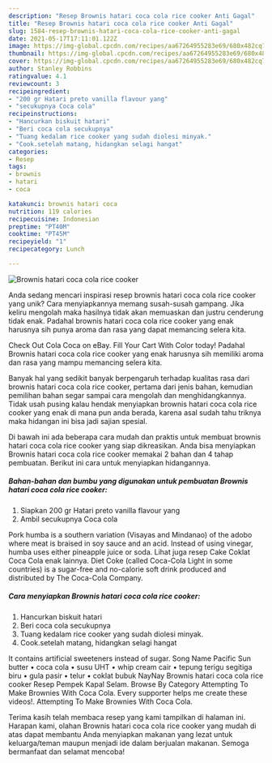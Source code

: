 ```yaml
---
description: "Resep Brownis hatari coca cola rice cooker Anti Gagal"
title: "Resep Brownis hatari coca cola rice cooker Anti Gagal"
slug: 1584-resep-brownis-hatari-coca-cola-rice-cooker-anti-gagal
date: 2021-05-17T17:11:01.122Z
image: https://img-global.cpcdn.com/recipes/aa67264955283e69/680x482cq70/brownis-hatari-coca-cola-rice-cooker-foto-resep-utama.jpg
thumbnail: https://img-global.cpcdn.com/recipes/aa67264955283e69/680x482cq70/brownis-hatari-coca-cola-rice-cooker-foto-resep-utama.jpg
cover: https://img-global.cpcdn.com/recipes/aa67264955283e69/680x482cq70/brownis-hatari-coca-cola-rice-cooker-foto-resep-utama.jpg
author: Stanley Robbins
ratingvalue: 4.1
reviewcount: 3
recipeingredient:
- "200 gr Hatari preto vanilla flavour yang"
- "secukupnya Coca cola"
recipeinstructions:
- "Hancurkan biskuit hatari"
- "Beri coca cola secukupnya"
- "Tuang kedalam rice cooker yang sudah diolesi minyak."
- "Cook.setelah matang, hidangkan selagi hangat"
categories:
- Resep
tags:
- brownis
- hatari
- coca

katakunci: brownis hatari coca 
nutrition: 119 calories
recipecuisine: Indonesian
preptime: "PT40M"
cooktime: "PT45M"
recipeyield: "1"
recipecategory: Lunch

---
```



![Brownis hatari coca cola rice cooker](https://img-global.cpcdn.com/recipes/aa67264955283e69/680x482cq70/brownis-hatari-coca-cola-rice-cooker-foto-resep-utama.jpg)

Anda sedang mencari inspirasi resep brownis hatari coca cola rice cooker yang unik? Cara menyiapkannya memang susah-susah gampang. Jika keliru mengolah maka hasilnya tidak akan memuaskan dan justru cenderung tidak enak. Padahal brownis hatari coca cola rice cooker yang enak harusnya sih punya aroma dan rasa yang dapat memancing selera kita.

Check Out Cola Coca on eBay. Fill Your Cart With Color today! Padahal Brownis hatari coca cola rice cooker yang enak harusnya sih memiliki aroma dan rasa yang mampu memancing selera kita.

Banyak hal yang sedikit banyak berpengaruh terhadap kualitas rasa dari brownis hatari coca cola rice cooker, pertama dari jenis bahan, kemudian pemilihan bahan segar sampai cara mengolah dan menghidangkannya. Tidak usah pusing kalau hendak menyiapkan brownis hatari coca cola rice cooker yang enak di mana pun anda berada, karena asal sudah tahu triknya maka hidangan ini bisa jadi sajian spesial.


Di bawah ini ada beberapa cara mudah dan praktis untuk membuat brownis hatari coca cola rice cooker yang siap dikreasikan. Anda bisa menyiapkan Brownis hatari coca cola rice cooker memakai 2 bahan dan 4 tahap pembuatan. Berikut ini cara untuk menyiapkan hidangannya.

<!--inarticleads1-->

##### Bahan-bahan dan bumbu yang digunakan untuk pembuatan Brownis hatari coca cola rice cooker:

1. Siapkan 200 gr Hatari preto vanilla flavour yang
1. Ambil secukupnya Coca cola


Pork humba is a southern variation (Visayas and Mindanao) of the adobo where meat is braised in soy sauce and an acid. Instead of using vinegar, humba uses either pineapple juice or soda. Lihat juga resep Cake Coklat Coca Cola enak lainnya. Diet Coke (called Coca-Cola Light in some countries) is a sugar-free and no-calorie soft drink produced and distributed by The Coca-Cola Company. 

<!--inarticleads2-->

##### Cara menyiapkan Brownis hatari coca cola rice cooker:

1. Hancurkan biskuit hatari
1. Beri coca cola secukupnya
1. Tuang kedalam rice cooker yang sudah diolesi minyak.
1. Cook.setelah matang, hidangkan selagi hangat


It contains artificial sweeteners instead of sugar. Song Name Pacific Sun butter • coca cola • susu UHT • whip cream cair • tepung terigu segitiga biru • gula pasir • telur • coklat bubuk NayNay Brownis hatari coca cola rice cooker Resep Pempek Kapal Selam. Browse By Category Attempting To Make Brownies With Coca Cola. Every supporter helps me create these videos!. Attempting To Make Brownies With Coca Cola. 

Terima kasih telah membaca resep yang kami tampilkan di halaman ini. Harapan kami, olahan Brownis hatari coca cola rice cooker yang mudah di atas dapat membantu Anda menyiapkan makanan yang lezat untuk keluarga/teman maupun menjadi ide dalam berjualan makanan. Semoga bermanfaat dan selamat mencoba!
